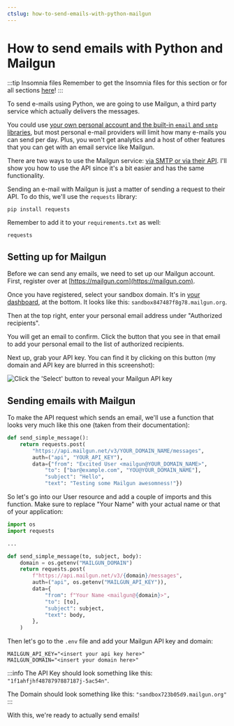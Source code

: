 ```yaml
---
ctslug: how-to-send-emails-with-python-mailgun
---
```


# How to send emails with Python and Mailgun

:::tip Insomnia files
Remember to get the Insomnia files for this section or for all sections [here](/insomnia-files/)!
:::

To send e-mails using Python, we are going to use Mailgun, a third party service which actually delivers the messages.

You could use [your own personal account and the built-in `email` and `smtp` libraries](https://blog.teclado.com/learn-python-send-emails/), but most personal e-mail providers will limit how many e-mails you can send per day. Plus, you won't get analytics and a host of other features that you can get with an email service like Mailgun.

There are two ways to use the Mailgun service: [via SMTP or via their API](https://www.mailgun.com/blog/email/difference-between-smtp-and-api/). I'll show you how to use the API since it's a bit easier and has the same functionality.

Sending an e-mail with Mailgun is just a matter of sending a request to their API. To do this, we'll use the `requests` library:

```bash
pip install requests
```

Remember to add it to your `requirements.txt` as well:

```text title="requirements.txt"
requests
```

## Setting up for Mailgun

Before we can send any emails, we need to set up our Mailgun account. First, register over at [https://mailgun.com](https://mailgun.com).

Once you have registered, select your sandbox domain. It's in [your dashboard](https://app.mailgun.com/app/dashboard), at the bottom. It looks like this: `sandbox847487f8g78.mailgun.org`. 

Then at the top right, enter your personal email address under "Authorized recipients".

You will get an email to confirm. Click the button that you see in that email to add your personal email to the list of authorized recipients.

Next up, grab your API key. You can find it by clicking on this button (my domain and API key are blurred in this screenshot):

![Click the 'Select' button to reveal your Mailgun API key](https://res.cloudinary.com/teclado/image/upload/v1689180789/courses/rest-apis-flask-python/mailgun-api-key_mc8bjz.png)

## Sending emails with Mailgun

To make the API request which sends an email, we'll use a function that looks very much like this one (taken from their documentation):

```py
def send_simple_message():
    return requests.post(
        "https://api.mailgun.net/v3/YOUR_DOMAIN_NAME/messages",
        auth=("api", "YOUR_API_KEY"),
        data={"from": "Excited User <mailgun@YOUR_DOMAIN_NAME>",
            "to": ["bar@example.com", "YOU@YOUR_DOMAIN_NAME"],
            "subject": "Hello",
            "text": "Testing some Mailgun awesomness!"})
```

So let's go into our User resource and add a couple of imports and this function. Make sure to replace "Your Name" with your actual name or that of your application:

```py title="resources/user.py"
import os
import requests

...

def send_simple_message(to, subject, body):
    domain = os.getenv("MAILGUN_DOMAIN")
    return requests.post(
        f"https://api.mailgun.net/v3/{domain}/messages",
        auth=("api", os.getenv("MAILGUN_API_KEY")),
        data={
            "from": f"Your Name <mailgun@{domain}>",
            "to": [to],
            "subject": subject,
            "text": body,
        },
    )
```

Then let's go to the `.env` file and add your Mailgun API key and domain:

```text title=".env"
MAILGUN_API_KEY="<insert your api key here>"
MAILGUN_DOMAIN="<insert your domain here>"
```

:::info
The API Key should look something like this: `"1f1ahfjhf4878797887187j-5ac54n"`.

The Domain should look something like this: `"sandbox723b05d9.mailgun.org"`
:::

With this, we're ready to actually send emails!
